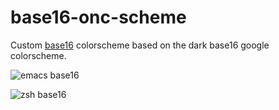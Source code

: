 # base16-onc-scheme

Custom [base16](https://github.com/chriskempson/base16) colorscheme based on the dark base16 google colorscheme.

![emacs base16](https://git.onze.io/onze/base16-onc-scheme/raw/branch/master/screenshots/emacs-base16.png)

![zsh base16](https://git.onze.io/onze/base16-onc-scheme/raw/branch/master/screenshots/zsh-base16.png)
